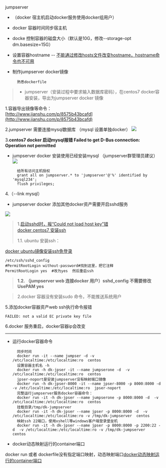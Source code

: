 jumpserver


- （docker 宿主机启动docker服务使用docker组用户）
- docker 容器时间同步宿主机
- docke 控制容器的磁盘大小（默认是10G，修改--storage-opt dm.basesize=15G）
- 设置容器hostname -- [不能通过修改hosts文件改变hostname，hostname命令也不可用](http://www.jianshu.com/p/8575b43bcafd)
- 制作jumpserver docker镜像

    	熟悉dockerfile

> - jumpserver（安装过程中要求输入数据库密码），在centos7 docker容器安装，导出为jumpserver docker 镜像
   
1.容器导出镜像等命令：  
 [http://www.jianshu.com/p/8575b43bcafd](http://www.jianshu.com/p/8575b43bcafd)

2.jumpserver 需要连接mysql数据库 （mysql 设置单独docker）
![](http://i.imgur.com/aCltyHF.png)

3.**centos7 docker 启动mysql报错 Failed to get D-Bus connection: Operation not permitted**
- jumpserver docker 安装使用已经安装mysql （jumpserver群管理员建议）
![](http://i.imgur.com/UJuTyB4.png)

		给所有访问主机授权
    	grant all on jumpserver.* to 'jumpserver'@'%' identified by 'mysql234';
		flush privileges;


4.（--link mysql）


- jumpserver docker 添加其他docker资产需要开启sshd服务

![](http://i.imgur.com/UGt5CBm.jpg)

> 1.[启动sshd时，报“Could not load host key”错](http://blog.chinaunix.net/uid-26168435-id-5732463.html)    
> [docker centos7 安装ssh](http://blog.csdn.net/waixin/article/details/50212079)
> 
> 1.1. ubuntu 安装ssh：    

[docker ubuntu镜像安装ssh免登录](http://my.oschina.net/wanyuxiang000/blog/673035) 
 
    /etc/ssh/sshd_config
    #PermitRootLogin without-password#找到这里，把它注释
    PermitRootLogin yes  #改为yes  然后重启ssh

>  **1.2. （jumpserver web 连接docker 用户）sshd_config 不需要修改 UsePAM yes**


>2.docker 容器没有安装sudo 命令，不能推送系统用户



5.添加docker容器资产web ssh执行命令报错

    FAILED: not a valid EC private key file


6.docker 服务重启，docker容器ip会改变


----------
- 运行docker容器命令

	    同步时间
	    docker run -it --name jumpser -d -v /etc/localtime:/etc/localtime:ro  centos
	    设置容器主机名 -h 
	    docker run -h dk-jpser -it --name jumpserone -d  -v /etc/localtime:/etc/localtime:ro  centos
		jpser-noport是安装jumpserver没有映射端口镜像
		docker run -h dk-jpser-8000 -it --name jpser-8000 -p 8000:8000 -d  -v /etc/localtime:/etc/localtime:ro  jpser-noport
		完整运行jumpserver服务docker容器命令：
		docker run -it -h dk-jpser --name jumpserone -p 8000:8000 -d  -v /etc/localtime:/etc/localtime:ro  centos
		挂载目录/tmp/dk-jumpserver
		docker run -it -h dk-jpser --name jpser -p 8000:8000 -d  -v /etc/localtime:/etc/localtime:ro -v /tmp/dk-jumpserver  centos
		映射ssh 22端口，使用xshell等windows客户端登录堡垒机
		docker run -it -h dk-jpser --name jpser -p 8000:8000 -p 2200:22 -d  -v /etc/localtime:/etc/localtime:ro -v /tmp/dk-jumpserver  centos


- docker动态映射运行的container端口

docker run 或者 dockerfile没有指定端口映射，动态映射端口[docker动态映射运行的container端口](http://yaxin-cn.github.io/Docker/expose-port-of-running-docker-container.html)